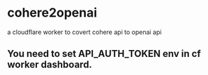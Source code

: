 # cohere2openai
a cloudflare worker to covert cohere api to openai api

## You need to set API_AUTH_TOKEN env in cf worker dashboard.
